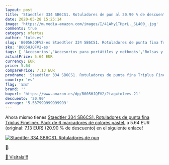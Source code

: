 ```yaml
---
layout: post
title: 'Staedtler 334 SB6CS1. Rotuladores de pun al 20.90 % de descuento'
date: 2020-05-28 15:25:14
image: 'https://m.media-amazon.com/images/I/41Ahy1THprL._SL400_.jpg'
comments: true
category: ofertas
author: 'tole.es'
slug: 'B005HJQFV2-es Staedtler 334 SB6CS1. Rotuladores de punta fina Triplus...'
sku: 'B005HJQFV2-es'
tags: [ 'Accesorios','Accesorios para portátiles y netbooks','Bolsas y fundas para portátiles y netbooks','Informática','Mochilas para portátiles y netbooks','rotuladores', ]
actualPrice: 5.64 EUR
currency: EUR
price: 5.64
comparePrice: 7.13 EUR
prodname: 'Staedtler 334 SB6CS1. Rotuladores de punta fina Triplus Fineliner. Pack de 6 marcadores de colores pastel.'
country: 'es'
flag: '🇪🇸'
brand: ''
buyurl: 'https://www.amazon.es/dp/B005HJQFV2/?tag=tolees-21'
descuento: '20.90'
average: '5.537999999999999'
---
```


Ahora mismo tienes [Staedtler 334 SB6CS1. Rotuladores de punta fina Triplus Fineliner. Pack de 6 marcadores de colores pastel.](https://www.amazon.es/dp/B005HJQFV2/?tag=tolees-21) a 5.64 EUR (original: 7.13 EUR) (20.90 %  de descuento) en el siguiente enlace!

[![Staedtler 334 SB6CS1. Rotuladores de pun](https://m.media-amazon.com/images/I/41Ahy1THprL._SL400_.jpg)](https://www.amazon.es/dp/B005HJQFV2/?tag=tolees-21)

🔎:


[🛒 Visítala!!!](https://www.amazon.es/dp/B005HJQFV2/?tag=tolees-21)
